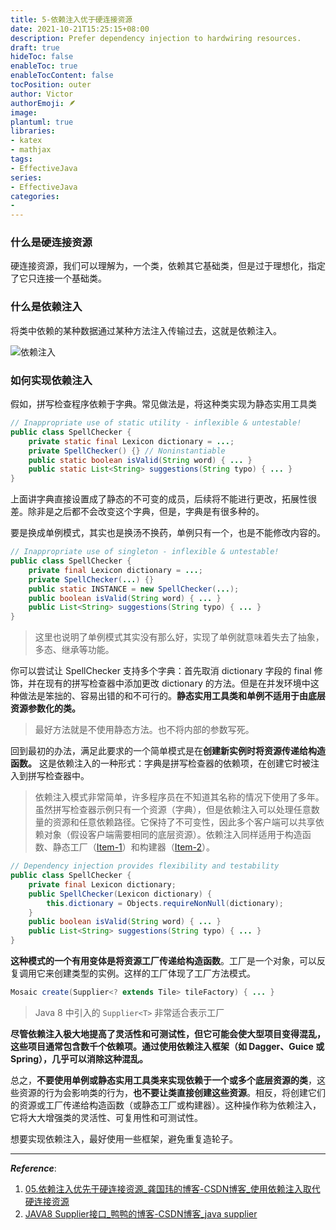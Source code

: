 ```yaml
---
title: 5-依赖注入优于硬连接资源
date: 2021-10-21T15:25:15+08:00
description: Prefer dependency injection to hardwiring resources.
draft: true
hideToc: false
enableToc: true
enableTocContent: false
tocPosition: outer
author: Victor
authorEmoji: 🪶
image:
plantuml: true
libraries:
- katex
- mathjax
tags:
- EffectiveJava
series:
- EffectiveJava
categories:
-
---
```




<!--第二章：创建和销毁对象-->



### 什么是硬连接资源

硬连接资源，我们可以理解为，一个类，依赖其它基础类，但是过于理想化，指定了它只连接一个基础类。



### 什么是依赖注入

将类中依赖的某种数据通过某种方法注入传输过去，这就是依赖注入。

![依赖注入](https://cos.jiahongw.com/uPic/image-20211021165816377.png)

### 如何实现依赖注入

假如，拼写检查程序依赖于字典。常见做法是，将这种类实现为静态实用工具类

```java
// Inappropriate use of static utility - inflexible & untestable!
public class SpellChecker {
    private static final Lexicon dictionary = ...;
    private SpellChecker() {} // Noninstantiable
    public static boolean isValid(String word) { ... }
    public static List<String> suggestions(String typo) { ... }
}
```

上面讲字典直接设置成了静态的不可变的成员，后续将不能进行更改，拓展性很差。除非是之后都不会改变这个字典，但是，字典是有很多种的。

要是换成单例模式，其实也是换汤不换药，单例只有一个，也是不能修改内容的。

```java
// Inappropriate use of singleton - inflexible & untestable!
public class SpellChecker {
    private final Lexicon dictionary = ...;
    private SpellChecker(...) {}
    public static INSTANCE = new SpellChecker(...);
    public boolean isValid(String word) { ... }
    public List<String> suggestions(String typo) { ... }
}
```

> 这里也说明了单例模式其实没有那么好，实现了单例就意味着失去了抽象，多态、继承等功能。



你可以尝试让 SpellChecker 支持多个字典：首先取消 dictionary 字段的 final 修饰，并在现有的拼写检查器中添加更改 dictionary 的方法。但是在并发环境中这种做法是笨拙的、容易出错的和不可行的。**静态实用工具类和单例不适用于由底层资源参数化的类。**

> 最好方法就是不使用静态方法。也不将内部的参数写死。



回到最初的办法，满足此要求的一个简单模式是在**创建新实例时将资源传递给构造函数。** 这是依赖注入的一种形式：字典是拼写检查器的依赖项，在创建它时被注入到拼写检查器中。

> 依赖注入模式非常简单，许多程序员在不知道其名称的情况下使用了多年。虽然拼写检查器示例只有一个资源（字典），但是依赖注入可以处理任意数量的资源和任意依赖路径。它保持了不可变性，因此多个客户端可以共享依赖对象（假设客户端需要相同的底层资源）。依赖注入同样适用于构造函数、静态工厂（[Item-1](https://github.com/clxering/Effective-Java-3rd-edition-Chinese-English-bilingual/blob/dev/Chapter-2/Chapter-2-Item-1-Consider-static-factory-methods-instead-of-constructors.md)）和构建器（[Item-2](https://github.com/clxering/Effective-Java-3rd-edition-Chinese-English-bilingual/blob/dev/Chapter-2/Chapter-2-Item-2-Consider-a-builder-when-faced-with-many-constructor-parameters.md)）。

```java
// Dependency injection provides flexibility and testability
public class SpellChecker {
    private final Lexicon dictionary;
    public SpellChecker(Lexicon dictionary) {
        this.dictionary = Objects.requireNonNull(dictionary);
    }
    public boolean isValid(String word) { ... }
    public List<String> suggestions(String typo) { ... }
}
```

**这种模式的一个有用变体是将资源工厂传递给构造函数**。工厂是一个对象，可以反复调用它来创建类型的实例。这样的工厂体现了工厂方法模式。

```java
Mosaic create(Supplier<? extends Tile> tileFactory) { ... }
```

> Java 8 中引入的 `Supplier<T>` 非常适合表示工厂



**尽管依赖注入极大地提高了灵活性和可测试性，但它可能会使大型项目变得混乱，这些项目通常包含数千个依赖项。通过使用依赖注入框架（如 Dagger、Guice 或 Spring），几乎可以消除这种混乱。**



总之，**不要使用单例或静态实用工具类来实现依赖于一个或多个底层资源的类**，这些资源的行为会影响类的行为，**也不要让类直接创建这些资源**。相反，将创建它们的资源或工厂传递给构造函数（或静态工厂或构建器）。这种操作称为依赖注入，它将大大增强类的灵活性、可复用性和可测试性。

想要实现依赖注入，最好使用一些框架，避免重复造轮子。



---

***Reference***:

1. [ 05.依赖注入优先于硬连接资源_龚国玮的博客-CSDN博客_使用依赖注入取代硬连接资源](https://blog.csdn.net/qq_42678694/article/details/103949645)
2. [ JAVA8 Supplier接口_鸭鸭的博客-CSDN博客_java supplier](https://blog.csdn.net/qq_28410283/article/details/80625482)

